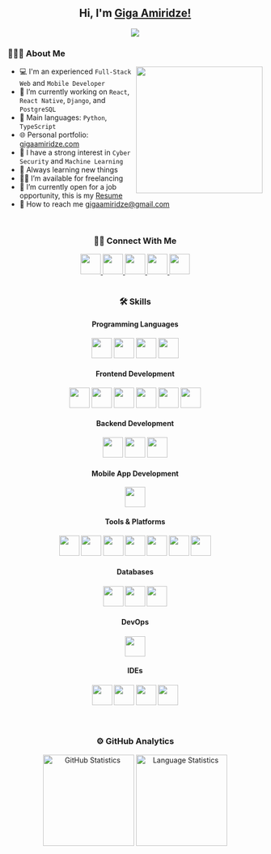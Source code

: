 <h2 align='center'>
	Hi, I'm <a href='https://www.gigaamiridze.com'>Giga Amiridze!</a>
</h2>

<p align='center'>
	<a href='https://github.com/gigaamiridze'>
		<img src='https://readme-typing-svg.herokuapp.com?font=Time+New+Roman&color=70a5fd&size=25&center=true&vCenter=true&width=600&height=100&lines=Full-Stack+Web+and+Mobile+Developer;Competitive+Developer;Always+learning+new+things'>
	</a>
</p>

### 👨🏻‍💻 About Me

<picture>
	<img align='right' src='https://github.com/7oSkaaa/7oSkaaa/blob/main/Images/Right_Side.gif?raw=true' width=250px></picture>

- 💻 I'm an experienced `Full-Stack Web` and `Mobile Developer`
- 🔭 I’m currently working on `React`, `React Native`, `Django`, and `PostgreSQL`
- 🌟 Main languages: `Python`, `TypeScript`
- 🌐 Personal portfolio: [gigaamiridze.com](https://www.gigaamiridze.com)
- 🎯 I have a strong interest in `Cyber Security` and `Machine Learning`
- 🚀 Always learning new things
- 🤝🏻 I’m available for freelancing
- 📄 I’m currently open for a job opportunity, this is my [Resume](https://drive.google.com/file/d/1b0nlyBXEqA_hXLJ0IFz8bim1i5fULBCb/view?usp=sharing)
- 📧 How to reach me gigaamiridze@gmail.com

<br>

<div align='center'>
  <h3>🤝🏻 Connect With Me</h3>
<!--   <a href='mailto:gigaamiridze@gmail.com'>
    <img src='https://img.icons8.com/doodle/40/000000/gmail--v1.png' height='30' width='32' />
  </a>
	<a href='https://www.gigaamiridze.com' target='_blank'>
		<img src='https://raw.githubusercontent.com/rahulbanerjee26/githubAboutMeGenerator/main/icons/portfolio.png' height='30' width='32' />
	</a> -->
  <a href='https://www.linkedin.com/in/gigaamiridze' target='_blank'>
    <img src='https://skillicons.dev/icons?i=linkedin' height='40' width='40' />
  </a>
  <a href='https://www.instagram.com/freakkyflx' target='_blank'>
    <img src='https://skillicons.dev/icons?i=instagram' height='40' width='40' />
  </a>
  <a href='https://twitter.com/giga_amiridze' target='_blank'>
    <img src='https://skillicons.dev/icons?i=twitter' height='40' width='40' />
  </a>
  <a href='https://www.facebook.com/gigaamiridzee' target='_blank'>
    <img src='https://raw.githubusercontent.com/rahuldkjain/github-profile-readme-generator/master/src/images/icons/Social/facebook.svg' height='40' width='40' />
  </a>
	<a href='https://discord.gg/gigaamiridze' target='_blank'>
    <img src='https://skillicons.dev/icons?i=discord' height='40' width='40' />
  </a>
</div>

<br>

<h3 align='center'>🛠️ Skills</h3>
<div align='center'>
  <h4>Programming Languages</h4>
  <img src='https://skillicons.dev/icons?i=python' height='40' width='40' />
  <img src='https://skillicons.dev/icons?i=typescript' height='40' width='40' />
	<img src='https://skillicons.dev/icons?i=javascript' height='40' width='40' />
	<img src='https://skillicons.dev/icons?i=java' height='40' width='40' />
</div>

<div align='center'>
  <h4>Frontend Development</h4>
  <img src='https://skillicons.dev/icons?i=html' height='40' width='40' />
  <img src='https://skillicons.dev/icons?i=css' height='40' width='40' />
	<img src='https://skillicons.dev/icons?i=sass' height='40' width='40' />
	<img src='https://skillicons.dev/icons?i=react' height='40' width='40' />
	<img src='https://skillicons.dev/icons?i=redux' height='40' width='40' />
	<img src='https://skillicons.dev/icons?i=styledcomponents' height='40' width='40' />
</div>

<div align='center'>
  <h4>Backend Development</h4>
  <img src='https://skillicons.dev/icons?i=django' height='40' width='40' />
  <img src='https://skillicons.dev/icons?i=nodejs' height='40' width='40' />
	<img src='https://skillicons.dev/icons?i=expressjs' height='40' width='40' />
</div>

<div align='center'>
  <h4>Mobile App Development</h4>
  <img src='https://skillicons.dev/icons?i=react' height='40' width='40' />
</div>

<div align='center'>
  <h4>Tools & Platforms<h4>
	<img src='https://skillicons.dev/icons?i=git' height='40' width='40' />
	<img src='https://skillicons.dev/icons?i=github' height='40' width='40' />
	<img src='https://skillicons.dev/icons?i=postman' height='40' width='40' />
	<img src='https://skillicons.dev/icons?i=vercel' height='40' width='40' />
	<img src='https://skillicons.dev/icons?i=netlify' height='40' width='40' />
	<img src='https://skillicons.dev/icons?i=heroku' height='40' width='40' />
	<img src='https://skillicons.dev/icons?i=figma' height='40' width='40' />
</div>

<div align='center'>
  <h4>Databases<h4>
	<img src='https://skillicons.dev/icons?i=postgres' height='40' width='40' />
	<img src='https://skillicons.dev/icons?i=sqlite' height='40' width='40' />
	<img src='https://skillicons.dev/icons?i=mongodb' height='40' width='40' />
</div>

<div align='center'>
  <h4>DevOps<h4>
	<img src='https://skillicons.dev/icons?i=docker' height='40' width='40' />
</div>

<div align='center'>
  <h4>IDEs<h4>
	<img src='https://skillicons.dev/icons?i=vscode' height='40' width='40' />
	<img src='https://skillicons.dev/icons?i=idea' height='40' width='40' />
	<img src='https://cdn.simpleicons.org/pycharm/000000' height='40' width='40' />
	<img src='https://cdn.simpleicons.org/webstorm/000000' height='40' width='40' />
</div>

<br>

<h3 align='center'>⚙️ GitHub Analytics</h3>
<div align='center'>
	<img src='https://github-readme-stats.vercel.app/api?username=gigaamiridze&theme=tokyonight&show_icons=true' alt='GitHub Statistics' height='180px' />
	<img src='https://github-readme-stats.vercel.app/api/top-langs?username=gigaamiridze&langs_count=10&show_icons=true&locale=en&layout=compact&theme=tokyonight' alt='Language Statistics' height='180px' />
</div>
